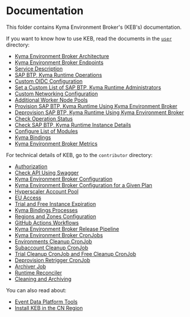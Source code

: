 # Documentation  

This folder contains Kyma Environment Broker's (KEB's) documentation.  

If you want to know how to use KEB, read the documents in the [`user`](user) directory:  

* [Kyma Environment Broker Architecture](./user/01-10-architecture.md)
* [Kyma Environment Broker Endpoints](./user/02-10-broker-endpoints.md)
* [Service Description](./user/03-10-service-description.md)
* [SAP BTP, Kyma Runtime Operations](./user/03-20-runtime-operations.md)
* [Custom OIDC Configuration](./user/04-10-custom-oidc-configuration.md)
* [Set a Custom List of SAP BTP, Kyma Runtime Administrators](./user/04-20-custom-administrators.md)
* [Custom Networking Configuration](./user/04-30-custom-networking-configuration.md)
* [Additional Worker Node Pools](./user/04-40-additional-worker-node-pools.md)
* [Provision SAP BTP, Kyma Runtime Using Kyma Environment Broker](./user/05-10-provisioning-kyma-environment.md)
* [Deprovision SAP BTP, Kyma Runtime Using Kyma Environment Broker](./user/05-20-deprovisioning-kyma-environment.md)
* [Check Operation Status](./user/05-30-operation-status.md)
* [Check SAP BTP, Kyma Runtime Instance Details](./user/05-40-instance-details.md)
* [Configure List of Modules](./user/05-50-configure-list-of-modules.md)
* [Kyma Bindings](./user/05-60-kyma-bindings.md)
* [Kyma Environment Broker Metrics](./user/06-10-metrics.md)

For technical details of KEB, go to the `contributor` directory:  

* [Authorization](./contributor/01-10-authorization.md)
* [Check API Using Swagger](./contributor/01-20-swagger.md)
* [Kyma Environment Broker Configuration](./contributor/02-30-keb-configuration.md)
* [Kyma Environment Broker Configuration for a Given Plan](./contributor/02-40-broker-configuration-for-given-plan.md)
* [Hyperscaler Account Pool](./contributor/03-10-hyperscaler-account-pool.md)
* [EU Access](./contributor/03-20-eu-access.md)
* [Trial and Free Instance Expiration](./contributor/03-30-trial-and-free-expiration.md)
* [Kyma Bindings Processes](./contributor/03-40-kyma-bindings-processes.md)
* [Regions and Zones Configuration](./contributor/03-60-regions-configuration.md)
* [GitHub Actions Workflows](./contributor/04-10-workflows.md)
* [Kyma Environment Broker Release Pipeline](./contributor/04-20-release.md)
* [Kyma Environment Broker CronJobs](./contributor/06-10-keb-cronjobs.md)
* [Environments Cleanup CronJob](./contributor/06-20-environments-cleanup-cronjob.md)
* [Subaccount Cleanup CronJob](./contributor/06-30-subaccount-cleanup-cronjob.md)
* [Trial Cleanup CronJob and Free Cleanup CronJob](./contributor/06-40-trial-free-cleanup-cronjobs.md)
* [Deprovision Retrigger CronJob](./contributor/06-50-deprovision-retrigger-cronjob.md)
* [Archiver Job](./contributor/06-60-archiver-job.md)
* [Runtime Reconciler](./contributor/07-10-runtime-reconciler.md)
* [Cleaning and Archiving](./contributor/08-10-cleaning-and-archiving.md)

You can also read about:  

* [Event Data Platform Tools](https://github.com/kyma-project/kyma-environment-broker/blob/main/utils/edp-registrator/README.md)
* [Install KEB in the CN Region](../resources/cn/cn.md)
